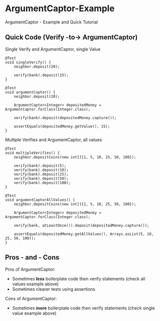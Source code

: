 # ArgumentCaptor-Example
ArgumentCaptor - Example and Quick Tutorial

## Quick Code (Verify -to-> ArgumentCaptor)

Single Verify and ArgumentCaptor, single Value 
```
@Test
void singleVerify() {
    neighbor.deposit(20);

    verify(bank).deposit(15);
}

@Test
void argumentCaptor() {
    neighbor.deposit(20);

    ArgumentCaptor<Integer> depositedMoney = ArgumentCaptor.forClass(Integer.class);
    
    verify(bank).deposit(depositedMoney.capture());

    assertEquals(depositedMoney.getValue(), 15);
}
```

Multiple Verifies and ArgumentCaptor, all values
```
@Test
void multipleVerifies() {
    neighbor.depositCoins(new int[]{1, 5, 10, 25, 50, 100});

    verify(bank).deposit(5);
    verify(bank).deposit(10);
    verify(bank).deposit(25);
    verify(bank).deposit(50);
    verify(bank).deposit(100);
}

@Test
void argumentCaptorAllValues() {
    neighbor.depositCoins(new int[]{1, 5, 10, 25, 50, 100});

    ArgumentCaptor<Integer> depositedMoney = ArgumentCaptor.forClass(Integer.class);

    verify(bank, atLeastOnce()).deposit(depositedMoney.capture());

    assertEquals(depositedMoney.getAllValues(), Arrays.asList(5, 10, 25, 50, 100));
}
```

## Pros - and - Cons

Pros of ArgumentCaptor:

* Sometimes **less** boilerplate code then verify statements (check all values example above)
* Sometimes clearer tests using assertions

Cons of ArgumentCaptor:

* Sometimes **more** boilerplate code then verify statements (check single value example above)



